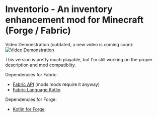 # Inventorio - An inventory enhancement mod for Minecraft (Forge / Fabric)

Video Demonstration (outdated, a new video is coming soon):
[![Video Demonstration](https://img.youtube.com/vi/XJmlAsdC5Sc/maxresdefault.jpg)](https://youtu.be/XJmlAsdC5Sc)
 
This version is pretty much playable, but I'm still working on the proper description and mod compatiblity.

Dependencies for Fabric:
* [Fabric API](https://github.com/FabricMC/fabric) (mods mods require it anyway)
* [Fabric Language Kotlin](https://github.com/FabricMC/fabric-language-kotlin)

Dependencies for Forge:
* [Kotlin for Forge](https://www.curseforge.com/minecraft/mc-mods/kotlin-for-forge)